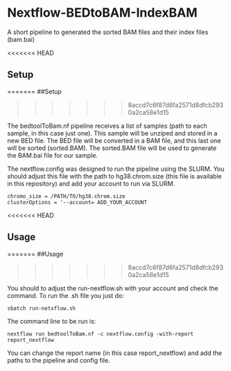 # Nextflow-BEDtoBAM-IndexBAM

A short pipeline to generated the sorted BAM files and their index files (bam.bai)


<<<<<<< HEAD
## Setup
=======
##Setup
>>>>>>> 8accd7c6f87d6fa2571d8dfcb2930a2ca58e1d15

The bedtoolToBam.nf pipeline receives a list of samples (path to each sample, in this case just one). This sample will be unziped and stored in a new BED file. The BED file will be converted in a BAM file, and this last one will be sorted (sorted.BAM). The sorted.BAM file will be used to generate the BAM.bai file for our sample.


The nextflow.config was designed to run the pipeline using the SLURM. You should adjust this file with the path to hg38.chrom.size (this file is available in this repository) and add your account to run via SLURM.


```
chromo_size = /PATH/TO/hg38.chrom.size
clusterOptions = '--account= ADD_YOUR_ACCOUNT

``` 

<<<<<<< HEAD
## Usage
=======
##Usage
>>>>>>> 8accd7c6f87d6fa2571d8dfcb2930a2ca58e1d15

You should to adjust the run-nextflow.sh with your account and check the command. To run the .sh file you just do:

```
sbatch run-netxflow.sh

```

The command line to be run is:

```
nextflow run bedtoolToBam.nf -c nextflow.config -with-report report_nextflow
``` 

You can change the report name (in this case report_nextflow) and add the paths to the pipeline and config file. 
